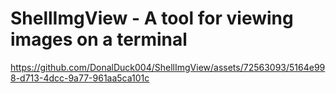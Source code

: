 # ShellImgView - A tool for viewing images on a terminal



https://github.com/DonalDuck004/ShellImgView/assets/72563093/5164e998-d713-4dcc-9a77-961aa5ca101c

